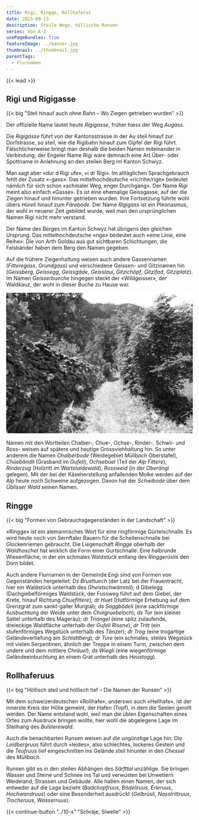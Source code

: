 ```yaml
---
title: Rigi, Ringge, Rollhaferus
date: 2023-09-13
description: Steile Wege, höllische Runsen
series: Von A-Z
usePageBundles: true
featureImage: ../banner.jpg
thumbnail: ../thumbnail.jpg
parentTags:
  - Flurnamen
---
```


{{< lead >}}

## Rigi und Rigigasse

{{< big "Steil hinauf auch ohne Bahn – Wo Ziegen getrieben wurden" >}}

Der offizielle Name lautet heute *Rigigasse*, früher hiess der Weg
*Augass*.

Die *Rigigasse* führt von der Kantonsstrasse in der Au steil hinauf
zur Dorfstrasse, so steil, wie die Rigibahn hinauf zum Gipfel der Rigi
führt. Fälschlicherweise bringt man deshalb die beiden Namen
miteinander in Verbindung; der Engeler Name Rigi wäre demnach eine Art
Über- oder Spottname in Anlehnung an den steilen Berg im Kanton
Schwyz.

Man sagt aber «dur d Rigi ufe», «i dr Rigi». Im alltäglichen
Sprachgebrauch fehlt der Zusatz «-gass». Das mittelhochdeutsche
«ric/rihe/rige» bedeutet nämlich für sich schon «schmaler Weg, enger
Durchgang». Der Name *Rigi* meint also einfach «Gasse». Es ist eine
ehemalige Geissgasse, auf der die Ziegen hinauf und hinunter getrieben
wurden. Ihre Fortsetzung führte wohl übers *Hüreli* hinauf zum
*Färebode*.  Der Name *Rigigass* ist ein Pleonasmus, der wohl in
neuerer Zeit gebildet wurde, weil man den ursprünglichen Namen Rigi
nicht mehr verstand.

Der Name des Berges im Kanton Schwyz hat übrigens den gleichen
Ursprung. Das mittelhochdeutsche «rige» bedeutet auch «eine Linie,
eine Reihe»: Die von Arth Goldau aus gut sichtbaren Schichtungen, die
Felsbänder haben dem Berg den Namen gegeben.

Auf die frühere Ziegenhaltung weisen auch andere Gassennamen
(*Fitteregass*, *Grundgass*) und verschiedene Geissen- und Gitzinamen
hin (*Geissberg*, *Geissegg*, *Geissgäde*, *Geisslaui*, *Gitzichöpf*,
*Gitzifad*, *Gitziplatz*). Im Namen *Geisserbueche* hingegen steckt
der «Wildgeisser», der Waldkauz, der wohl in dieser Buche zu Hause
war.

![Durch die «Fitteregass» wurden Ziegen auf die Alp Fittern getrieben.](p7025688.jpg)

Namen mit den Wortteilen Chalber-, Chue-, Ochse-, Rinder-, Schwii- und
Ross- weisen auf spätere und heutige Grossviehhaltung hin. So unter
anderem die Namen *Chalberbode* (Weidegebiet *Mülibach* Oberstafel),
*Chüebändli* (Grasband im *Gufeli*), *Ochsebüel* (Teil der *Alp
Fittere*), *Rinderzug* (Holzritt im *Wartstaldewald*), *Rossweid* (in
der *Oberängi* gelegen). Mit der bei der Käseherstellung anfallenden
Molke werden auf der Alp heute noch Schweine aufgezogen. Davon hat der
*Schwibode* über dem *Üblisser Wald* seinen Namen.

## Ringge

{{< big "Formen von Gebrauchsgegenständen in der Landschaft" >}}

«Ringge» ist ein alemannisches Wort für eine ringförmige
Gürtelschnalle. Es wird heute noch von Sernftaler Bauern für die
Schellenschnalle bei Glockenriemen gebraucht. Die Liegenschaft
*Ringge* oberhalb der *Waldhoschet* hat wirklich die Form einer
Gurtschnalle: Eine halbrunde Wiesenfläche, in der ein schmales
Waldstück entlang des *Ringgerüslis* den Dorn bildet.

Auch andere Flurnamen in der Gemeinde Engi sind von Formen von
Gegenständen hergeleitet: *Ds Brusttuech* (der Latz bei der
Frauentracht, hier ein Waldstück unterhalb des *Gheistschwämmli*); d
Gibelegg (Dachgiebelförmiges Waldstück, der Fussweg führt auf dem
Giebel, der Krete, hinauf Richtung *Chuefittere*); *dr Huet*
(Hutförmige Erhebung auf dem Grenzgrat zum sankt-galler Murgtal); *ds
Saggbödeli* (eine sackförmige Ausbuchtung der Weide unter dem
*Cholgruebeloch*); *ds Tor* (ein kleiner Sattel unterhalb des
Mageräu); *dr Triangel* (eine spitz zulaufende, dreieckige Waldfläche
unterhalb der *Gufeli Risene*); *dr Tritt* (ein stufenförmiges
Wegstück unterhalb des *Tänzer*); *dr Trog* (eine trogartige
Geländevertiefung am *Schlattberg*); *dr Ture* (ein schmales, steiles
Wegstück mit vielen Serpentinen, ähnlich der Treppe in einem Turm,
zwischen dem undere und dem mittlere *Chräuel*); *ds Wiegli* (eine
wiegenförmige Geländeeinbuchtung an einem Grat unterhalb des
*Heustogg*).

## Rollhaferuus

{{< big "Höllisch steil und höllisch tief – Die Namen der Runsen" >}}

Mit dem schweizerdeutschen «Rollhafe», anderswo auch «Hellhafe», ist
der innerste Kreis der Hölle gemeint, der Hafen (Topf), in dem die
Seelen gerollt werden. Der Name entstand wohl, weil man die üblen
Eigenschaften eines Ortes zum Ausdruck bringen wollte, hier wohl die
abgelegene Lage im Steilhang des *Bulsterewald*.

Auch die benachbarten Runsen weisen auf die ungünstige Lage hin: Die
*Leidbergruus* führt durch «leides», also schlechtes, lockeres Gestein
und die *Teufruus* tief eingeschnitten ins Gelände steil hinunter in
den *Chessel* des *Mülibach*.

Runsen gibt es in den steilen Abhängen des *Särfttal* unzählige. Sie
bringen Wasser und Steine und Schnee ins Tal und verwüsten bei
Unwettern Weideland, Strassen und Gebäude. Alle haben einen Namen, der
sich entweder auf die Lage bezieht (*Badchopfruus*, *Bödeliruus*,
*Erleruus*, *Hochwandruus*) oder eine Besonderheit ausdrückt
(*Gelbrüsli*, *Nasstrittruus*, *Trocheruus*, *Wasserruus*).

{{< continue-button "../10-s" "Schräje, Siwelle" >}}
